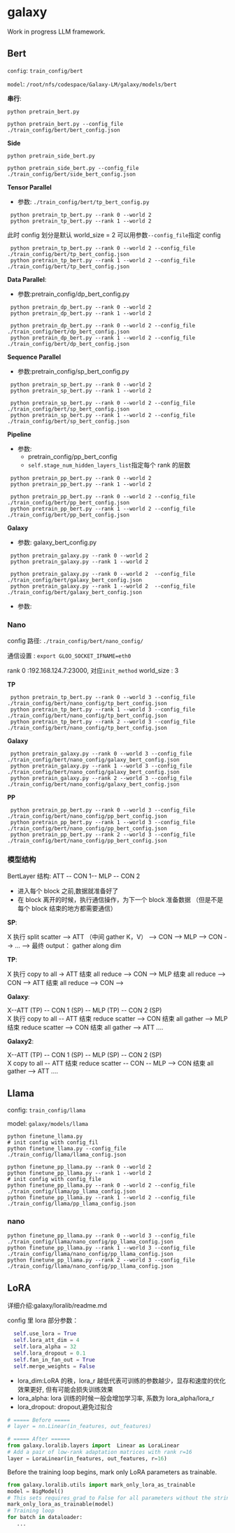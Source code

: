 # galaxy

Work in progress LLM framework.

## Bert

`config`: `train_config/bert`

`model`: `/root/nfs/codespace/Galaxy-LM/galaxy/models/bert`

**串行**:

```shell
python pretrain_bert.py
```

```shell
python pretrain_bert.py --config_file ./train_config/bert/bert_config.json
```

**Side**

```shell
python pretrain_side_bert.py
```

```shell
python pretrain_side_bert.py --config_file ./train_config/bert/side_bert_config.json
```

**Tensor Parallel**

- 参数: `./train_config/bert/tp_bert_config.py`

```shell
 python pretrain_tp_bert.py --rank 0 --world 2
 python pretrain_tp_bert.py --rank 1 --world 2
```

此时 config 划分是默认 world_size = 2
可以用参数`--config_file`指定 config

```shell
 python pretrain_tp_bert.py --rank 0 --world 2 --config_file ./train_config/bert/tp_bert_config.json
 python pretrain_tp_bert.py --rank 1 --world 2 --config_file ./train_config/bert/tp_bert_config.json
```

**Data Parallel**:

- 参数:pretrain_config/dp_bert_config.py

```shell
 python pretrain_dp_bert.py --rank 0 --world 2
 python pretrain_dp_bert.py --rank 1 --world 2
```

```shell
 python pretrain_dp_bert.py --rank 0 --world 2 --config_file ./train_config/bert/dp_bert_config.json
 python pretrain_dp_bert.py --rank 1 --world 2 --config_file ./train_config/bert/dp_bert_config.json
```

**Sequence Parallel**

- 参数:pretrain_config/sp_bert_config.py

```shell
 python pretrain_sp_bert.py --rank 0 --world 2
 python pretrain_sp_bert.py --rank 1 --world 2
```

```shell
 python pretrain_sp_bert.py --rank 0 --world 2 --config_file ./train_config/bert/sp_bert_config.json
 python pretrain_sp_bert.py --rank 1 --world 2 --config_file ./train_config/bert/sp_bert_config.json
```

**Pipeline**

- 参数:
  - pretrain_config/pp_bert_config
  - `self.stage_num_hidden_layers_list`指定每个 rank 的层数

```shell
 python pretrain_pp_bert.py --rank 0 --world 2
 python pretrain_pp_bert.py --rank 1 --world 2
```

```shell
 python pretrain_pp_bert.py --rank 0 --world 2 --config_file ./train_config/bert/pp_bert_config.json
 python pretrain_pp_bert.py --rank 1 --world 2 --config_file ./train_config/bert/pp_bert_config.json
```

**Galaxy**

- 参数: galaxy_bert_config.py

```shell
 python pretrain_galaxy.py --rank 0 --world 2
 python pretrain_galaxy.py --rank 1 --world 2
```

```shell
 python pretrain_galaxy.py --rank 0 --world 2  --config_file ./train_config/bert/galaxy_bert_config.json
 python pretrain_galaxy.py --rank 1 --world 2  --config_file ./train_config/bert/galaxy_bert_config.json
```

- 参数:

### Nano

config 路径: `./train_config/bert/nano_config/`

通信设置 : `export GLOO_SOCKET_IFNAME=eth0`

rank 0 :192.168.124.7:23000, 对应`init_method`
world_size : 3

**TP**

```shell
 python pretrain_tp_bert.py --rank 0 --world 3 --config_file ./train_config/bert/nano_config/tp_bert_config.json
 python pretrain_tp_bert.py --rank 1 --world 3 --config_file ./train_config/bert/nano_config/tp_bert_config.json
 python pretrain_tp_bert.py --rank 2 --world 3 --config_file ./train_config/bert/nano_config/tp_bert_config.json
```

**Galaxy**

```shell
 python pretrain_galaxy.py --rank 0 --world 3 --config_file ./train_config/bert/nano_config/galaxy_bert_config.json
 python pretrain_galaxy.py --rank 1 --world 3 --config_file ./train_config/bert/nano_config/galaxy_bert_config.json
 python pretrain_galaxy.py --rank 2 --world 3 --config_file ./train_config/bert/nano_config/galaxy_bert_config.json
```

**PP**

```shell
 python pretrain_pp_bert.py --rank 0 --world 3 --config_file ./train_config/bert/nano_config/pp_bert_config.json
 python pretrain_pp_bert.py --rank 1 --world 3 --config_file ./train_config/bert/nano_config/pp_bert_config.json
 python pretrain_pp_bert.py --rank 2 --world 3 --config_file ./train_config/bert/nano_config/pp_bert_config.json
```

### 模型结构

BertLayer 结构: ATT -- CON 1-- MLP -- CON 2

- 进入每个 block 之前,数据就准备好了
- 在 block 离开的时候，执行通信操作，为下一个 block 准备数据 （但是不是每个 block 结束的地方都需要通信）

**SP**:

X 执行 split scatter --> ATT （中间 gather K，V） --> CON --> MLP --> CON --> ... --> 最终 output： gather along dim <br>

**TP**:

X 执行 copy to all -> ATT 结束 all reduce --> CON --> MLP 结束 all reduce --> CON --> ATT 结束 all reduce --> CON --> <br>

**Galaxy**:

X--ATT (TP) -- CON 1 (SP) -- MLP (TP) -- CON 2 (SP) <br>
X 执行 copy to all -- ATT 结束 reduce scatter --> CON 结束 all gather --> MLP 结束 reduce scatter --> CON 结束 all gather --> ATT .... <br>

**Galaxy2**:

X--ATT (TP) -- CON 1 (SP) -- MLP (SP) -- CON 2 (SP) <br>
X copy to all -- ATT 结束 reduce scatter -- CON -- MLP --> CON 结束 all gather --> ATT .... <br>

## Llama

config: `train_config/llama`

model: `galaxy/models/llama`

```shell
python finetune_llama.py
# init config with config_fil
python finetune_llama.py --config_file ./train_config/llama/llama_config.json
```

```shell
python finetune_pp_llama.py --rank 0 --world 2
python finetune_pp_llama.py --rank 1 --world 2
# init config with config_file
python finetune_pp_llama.py --rank 0 --world 2 --config_file  ./train_config/llama/pp_llama_config.json
python finetune_pp_llama.py --rank 1 --world 2 --config_file  ./train_config/llama/pp_llama_config.json
```

### nano

```shell
python finetune_pp_llama.py --rank 0 --world 3 --config_file ./train_config/llama/nano_config/pp_llama_config.json
python finetune_pp_llama.py --rank 1 --world 3 --config_file ./train_config/llama/nano_config/pp_llama_config.json
python finetune_pp_llama.py --rank 2 --world 3 --config_file ./train_config/llama/nano_config/pp_llama_config.json
```

## LoRA

详细介绍:galaxy/loralib/readme.md

config 里 lora 部分参数：

```python
  self.use_lora = True
  self.lora_att_dim = 4
  self.lora_alpha = 32
  self.lora_dropout = 0.1
  self.fan_in_fan_out = True
  self.merge_weights = False
```

- lora_dim:LoRA 的秩，lora_r 越低代表可训练的参数越少，显存和速度的优化效果更好, 但有可能会损失训练效果
- lora_alpha: lora 训练的时候一般会增加学习率, 系数为 lora_alpha/lora_r
- lora_dropout: dropout,避免过拟合

```python
# ===== Before =====
# layer = nn.Linear(in_features, out_features)

# ===== After ======
from galaxy.loralib.layers import  Linear as LoraLinear
# Add a pair of low-rank adaptation matrices with rank r=16
layer = LoraLinear(in_features, out_features, r=16)
```

Before the training loop begins, mark only LoRA parameters as trainable.

```python
from galaxy.loralib.utils import mark_only_lora_as_trainable
model = BigModel()
# This sets requires_grad to False for all parameters without the string "lora_" in their names
mark_only_lora_as_trainable(model)
# Training loop
for batch in dataloader:
   ...
```
